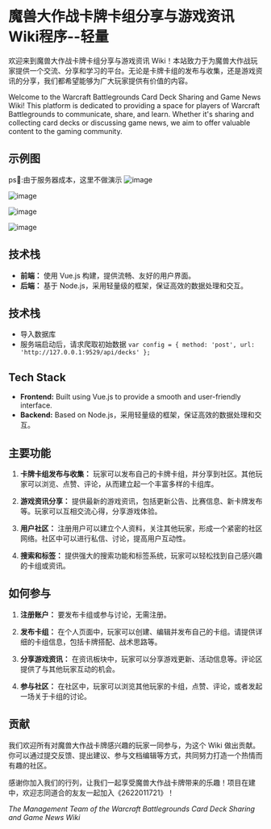 # 魔兽大作战卡牌卡组分享与游戏资讯 Wiki程序--轻量

欢迎来到魔兽大作战卡牌卡组分享与游戏资讯 Wiki！本站致力于为魔兽大作战玩家提供一个交流、分享和学习的平台。无论是卡牌卡组的发布与收集，还是游戏资讯的分享，我们都希望能够为广大玩家提供有价值的内容。

Welcome to the Warcraft Battlegrounds Card Deck Sharing and Game News Wiki! This platform is dedicated to providing a space for players of Warcraft Battlegrounds to communicate, share, and learn. Whether it's sharing and collecting card decks or discussing game news, we aim to offer valuable content to the gaming community.

## 示例图

ps🤟:由于服务器成本，这里不做演示
![image](https://github.com/user-attachments/assets/2e9827ed-b375-4bfa-a393-b0945015bb15)


![image](https://github.com/user-attachments/assets/6579af24-40b0-4e7b-bc13-1af94ce290e2)

![image](https://github.com/user-attachments/assets/dc75346b-f7e6-4c07-a09a-3861cade8f3e)

![image](https://github.com/user-attachments/assets/a7945c45-d4a7-4a97-8a86-6b6abfcbc0e7)




## 技术栈

- **前端：** 使用 Vue.js 构建，提供流畅、友好的用户界面。
- **后端：** 基于 Node.js，采用轻量级的框架，保证高效的数据处理和交互。


## 技术栈
- 导入数据库
- 服务端启动后，请求爬取初始数据
`
var config = {
   method: 'post',
   url: 'http://127.0.0.1:9529/api/decks'
};
`


## Tech Stack

- **Frontend:** Built using Vue.js to provide a smooth and user-friendly interface.
- **Backend:** Based on Node.js，采用轻量级的框架，保证高效的数据处理和交互。

## 主要功能

1. **卡牌卡组发布与收集：** 玩家可以发布自己的卡牌卡组，并分享到社区。其他玩家可以浏览、点赞、评论，从而建立起一个丰富多样的卡组库。

2. **游戏资讯分享：** 提供最新的游戏资讯，包括更新公告、比赛信息、新卡牌发布等。玩家可以互相交流心得，分享游戏体验。

3. **用户社区：** 注册用户可以建立个人资料，关注其他玩家，形成一个紧密的社区网络。社区中可以进行私信、讨论，提高用户互动性。

4. **搜索和标签：** 提供强大的搜索功能和标签系统，玩家可以轻松找到自己感兴趣的卡组或资讯。

## 如何参与

1. **注册账户：** 要发布卡组或参与讨论，无需注册。

2. **发布卡组：** 在个人页面中，玩家可以创建、编辑并发布自己的卡组。请提供详细的卡组信息，包括卡牌搭配、战术思路等。

3. **分享游戏资讯：** 在资讯板块中，玩家可以分享游戏更新、活动信息等。评论区提供了与其他玩家互动的机会。

4. **参与社区：** 在社区中，玩家可以浏览其他玩家的卡组，点赞、评论，或者发起一场关于卡组的讨论。

## 贡献

我们欢迎所有对魔兽大作战卡牌感兴趣的玩家一同参与，为这个 Wiki 做出贡献。你可以通过提交反馈、提出建议、参与文档编辑等方式，共同努力打造一个热情而有趣的社区。

感谢你加入我们的行列，让我们一起享受魔兽大作战卡牌带来的乐趣！项目在建中，欢迎志同道合的友友一起加入《2622011721》！

_The Management Team of the Warcraft Battlegrounds Card Deck Sharing and Game News Wiki_
